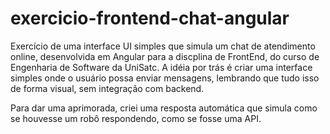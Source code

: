 # exercicio-frontend-chat-angular

Exercício de uma interface UI simples que simula um chat de atendimento online, desenvolvida em Angular para a discplina de FrontEnd, do curso de Engenharia de Software da UniSatc. A idéia por trás é criar uma interface simples onde o usuário possa enviar mensagens, lembrando que tudo isso de forma visual, sem integração com backend.

Para dar uma  aprimorada, criei uma resposta automática que simula como se houvesse um robô respondendo, como se fosse uma API.
